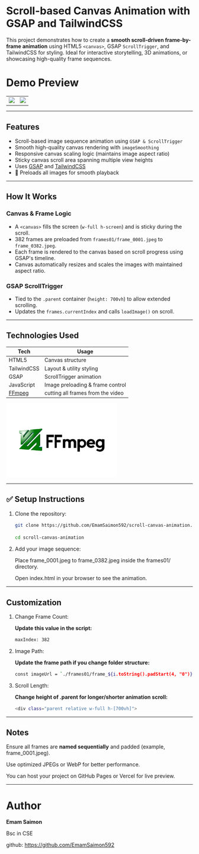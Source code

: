 #  Scroll-based Canvas Animation with GSAP and TailwindCSS

This project demonstrates how to create a **smooth scroll-driven frame-by-frame animation** using HTML5 `<canvas>`, GSAP `ScrollTrigger`, and TailwindCSS for styling. Ideal for interactive storytelling, 3D animations, or showcasing high-quality frame sequences.

#  Demo Preview
<p align="center">
  <table align="center">
    <tr>
      <td><img src="./video/gif_image.gif" width="400"></td>
      <td><img src="./video/products.gif" width="400"></td> 
    </tr>
  </table>
</p>

 ---

##  Features
-  Scroll-based image sequence animation using `GSAP & ScrollTrigger`
-  Smooth high-quality canvas rendering with `imageSmoothing`
-  Responsive canvas scaling logic (maintains image aspect ratio)
-  Sticky canvas scroll area spanning multiple view heights
-  Uses [GSAP](https://greensock.com/gsap/) and [TailwindCSS](https://tailwindcss.com/)
- 📁 Preloads all images for smooth playback

---

##  How It Works

### Canvas & Frame Logic

- A `<canvas>` fills the screen (`w-full h-screen`) and is sticky during the scroll.
- 382 frames are preloaded from `frames01/frame_0001.jpeg` to `frame_0382.jpeg`.
- Each frame is rendered to the canvas based on scroll progress using GSAP's timeline.
- Canvas automatically resizes and scales the images with maintained aspect ratio.

### GSAP ScrollTrigger

- Tied to the `.parent` container (`height: 700vh`) to allow extended scrolling.
- Updates the `frames.currentIndex` and calls `loadImage()` on scroll.

---

##  Technologies Used

| Tech                          | Usage                            |
|-------------------------------|----------------------------------|
| HTML5                         | Canvas structure                 |
| TailwindCSS                   | Layout & utility styling         |
| GSAP                          | ScrollTrigger animation          |
| JavaScript                    | Image preloading & frame control |
| [FFmpeg](https://ffmpeg.org/) | cutting all frames from the video|

<p align="left">
  <img src="./video/ffmpeg_image.png" alt="Cover Image" width="300px" />
 </p>

---


## ✅ Setup Instructions

1. Clone the repository:
   ```bash
   git clone https://github.com/EmamSaimon592/scroll-canvas-animation.git

   cd scroll-canvas-animation
   ```

2. Add your image sequence:

   Place frame_0001.jpeg to frame_0382.jpeg inside the frames01/ directory.

   Open index.html in your browser to see the animation.

---

## Customization

1. Change Frame Count:

   <b>Update this value in the script:</b>

   ```bash
   maxIndex: 382
   ```

2. Image Path:

   <b>Update the frame path if you change folder structure:</b>

   ```bash
   const imageUrl = `./frames01/frame_${i.toString().padStart(4, "0")}.jpeg`;
   ```
3. Scroll Length:

   <b>Change height of .parent for longer/shorter animation scroll:</b>

   ```bash
   <div class="parent relative w-full h-[700vh]">
   ```
---

## Notes

 Ensure all frames are <b>named sequentially</b> and padded (example, frame_0001.jpeg).

 Use optimized JPEGs or WebP for better performance.

 You can host your project on GitHub Pages or Vercel for live preview.

---

# Author
 <b>Emam Saimon</b>

 Bsc in CSE

github: https://github.com/EmamSaimon592
